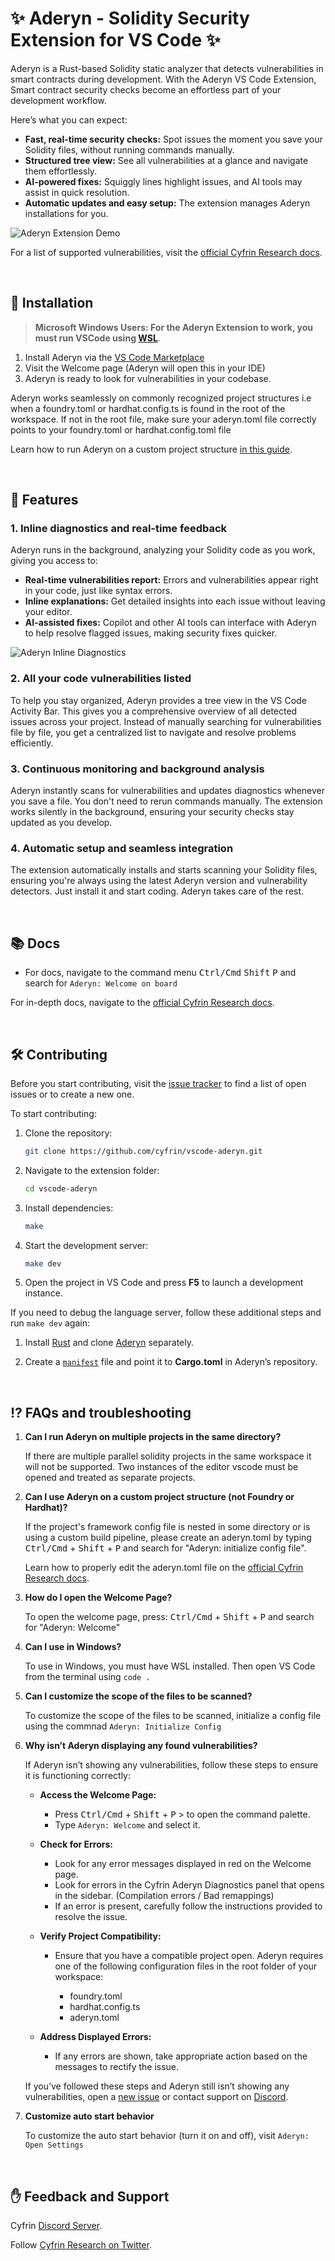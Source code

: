 # ✨ Aderyn - Solidity Security Extension for VS Code ✨  

Aderyn is a Rust-based Solidity static analyzer that detects vulnerabilities in smart contracts during development. With the Aderyn VS Code Extension, Smart contract security checks become an effortless part of your development workflow. 

Here’s what you can expect:
- **Fast, real-time security checks:** Spot issues the moment you save your Solidity files, without running commands manually. 
- **Structured tree view:** See all vulnerabilities at a glance and navigate them effortlessly.  
- **AI-powered fixes:** Squiggly lines highlight issues, and AI tools may assist in quick resolution.  
- **Automatic updates and easy setup:** The extension manages Aderyn installations for you.

![Aderyn Extension Demo](./media/common/aderyn.gif)


For a list of supported vulnerabilities, visit the [official Cyfrin Research docs](https://cyfrin.gitbook.io/cyfrin-docs/aderyn-vs-code/supported-detector).

</br>

## 🚀 Installation

> **Microsoft Windows Users: For the Aderyn Extension to work, you must run VSCode using [WSL](https://learn.microsoft.com/en-us/windows/wsl/)**.

1. Install Aderyn via the [VS Code Marketplace](https://marketplace.visualstudio.com/items?itemName=Cyfrin.aderyn&ssr=false#review-details)
2. Visit the Welcome page (Aderyn will open this in your IDE)
3. Aderyn is ready to look for vulnerabilities in your codebase.
   
Aderyn works seamlessly on commonly recognized project structures i.e when a foundry.toml or hardhat.config.ts is found in the root of the workspace. 
If not in the root file, make sure your aderyn.toml file correctly points to your foundry.toml or hardhat.config.toml file

Learn how to run Aderyn on a custom project structure [in this guide](https://cyfrin.gitbook.io/cyfrin-docs/aderyn-vs-code/run-aderyn-on-a-custom-project).

</br>

## 🔹 Features  

### 1. Inline diagnostics and real-time feedback
Aderyn runs in the background, analyzing your Solidity code as you work, giving you access to:

* **Real-time vulnerabilities report:** Errors and vulnerabilities appear right in your code, just like syntax errors.  
* **Inline explanations:** Get detailed insights into each issue without leaving your editor.
* **AI-assisted fixes:** Copilot and other AI tools can interface with Aderyn to help resolve flagged issues, making security fixes quicker.  

![Aderyn Inline Diagnostics](./media/common/aderyn-issues.png)
### 2. All your code vulnerabilities listed
To help you stay organized, Aderyn provides a tree view in the VS Code Activity Bar. This gives you a comprehensive overview of all detected issues across your project. Instead of manually searching for vulnerabilities file by file, you get a centralized list to navigate and resolve problems efficiently.  

### 3. Continuous monitoring and background analysis 
Aderyn instantly scans for vulnerabilities and updates diagnostics whenever you save a file. You don't need to rerun commands manually. The extension works silently in the background, ensuring your security checks stay updated as you develop.  

### 4. Automatic setup and seamless integration
The extension automatically installs and starts scanning your Solidity files, ensuring you're always using the latest Aderyn version and vulnerability detectors. Just install it and start coding. Aderyn takes care of the rest.  

</br>

## 📚 Docs

- For docs, navigate to the command menu <kbd>Ctrl/Cmd</kbd> <kbd>Shift</kbd> <kbd>P</kbd> and search for `Aderyn: Welcome on board`

For in-depth docs, navigate to the [official Cyfrin Research docs](https://cyfrin.gitbook.io/cyfrin-docs/aderyn-vs-code/).

</br>

## 🛠 Contributing  

Before you start contributing, visit the [issue tracker](https://github.com/Cyfrin/vscode-aderyn/issues) to find a list of open issues or to create a new one.

To start contributing:

1. Clone the repository:  
   ```sh
   git clone https://github.com/cyfrin/vscode-aderyn.git
   ```
2. Navigate to the extension folder:  
   ```sh
   cd vscode-aderyn
   ```
3. Install dependencies:  
   ```sh
   make
   ```  
3. Start the development server:  
   ```sh
   make dev
   ```   
4. Open the project in VS Code and press **F5** to launch a development instance.  

If you need to debug the language server, follow these additional steps and run `make dev` again:

1. Install [Rust](https://www.rust-lang.org/) and clone [Aderyn](https://github.com/cyfrin/aderyn) separately.  

2. Create a [`manifest`](https://github.com/Cyfrin/vscode-aderyn/blob/main/manifest.sample) file and point it to **Cargo.toml** in Aderyn’s repository. 

</br>

## ⁉️ FAQs and troubleshooting

1. **Can I run Aderyn on multiple projects in the same directory?**

   If there are multiple parallel solidity projects in the same workspace it will not be supported. Two instances of the editor vscode must be opened and treated as separate projects.

2. **Can I use Aderyn on a custom project structure (not Foundry or Hardhat)?**

   If the project's framework config file is nested in some directory or is using a custom build pipeline, please create an aderyn.toml by typing <kbd>Ctrl/Cmd</kbd> + <kbd>Shift</kbd> + <kbd>P</kbd>  and search for "Aderyn: initialize config file". 

   Learn how to properly edit the aderyn.toml file on the [official Cyfrin Research docs](https://cyfrin.gitbook.io/cyfrin-docs/aderyn-vs-code/supported-detector).

3. **How do I open the Welcome Page?**

   To open the welcome page, press: <kbd>Ctrl/Cmd</kbd> + <kbd>Shift</kbd> + <kbd>P</kbd>  and search for "Aderyn: Welcome" 

4. **Can I use in Windows?**

   To use in Windows, you must have WSL installed. Then open VS Code from the terminal using `code .`
   
5. **Can I customize the scope of the files to be scanned?**

   To customize the scope of the files to be scanned, initialize a config file using the commnad `Aderyn: Initialize Config` 

6. **Why isn’t Aderyn displaying any found vulnerabilities?**
   
   If Aderyn isn’t showing any vulnerabilities, follow these steps to ensure it is functioning correctly:
   * **Access the Welcome Page:**

     * Press <kbd>Ctrl/Cmd</kbd> + <kbd>Shift</kbd> + <kbd>P</kbd> > to open the command palette.
     * Type ⁠`Aderyn: Welcome` and select it.
   
	* **Check for Errors:**

      	* Look for any error messages displayed in red on the Welcome page.
      	* Look for errors in the Cyfrin Aderyn Diagnostics panel that opens in the sidebar. (Compilation errors / Bad remappings)
      	* If an error is present, carefully follow the instructions provided to resolve the issue.
   
	* **Verify Project Compatibility:**

      	* Ensure that you have a compatible project open. Aderyn requires one of the following configuration files in the root folder of your workspace:
            
           * foundry.toml
      	   * hardhat.config.ts
      	   * ⁠aderyn.toml

   * **Address Displayed Errors:**
   
   	   * If any errors are shown, take appropriate action based on the messages to rectify the issue.
      	
   If you’ve followed these steps and Aderyn still isn’t showing any vulnerabilities, open a [new issue](https://github.com/Cyfrin/vscode-aderyn/issues) or contact support on [Discord](https://discord.gg/cyfrin).

6. **Customize auto start behavior**

    To customize the auto start behavior (turn it on and off), visit `Aderyn: Open Settings`

</br>

## ✋ Feedback and Support

Cyfrin [Discord Server](https://discord.gg/cyfrin).

Follow [Cyfrin Research on Twitter](https://x.com/cyfrinresearch).


